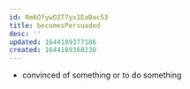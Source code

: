 ```yaml
---
id: Rm6OfywO2T7yx1EaBac53
title: becomesPersuaded
desc: ''
updated: 1644189377186
created: 1644189368238
---
```


- convinced of something or to do something
